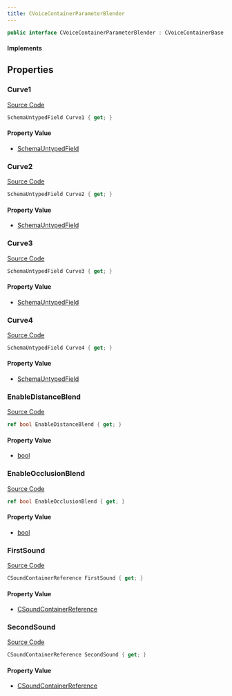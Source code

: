```yaml
---
title: CVoiceContainerParameterBlender
---
```


```csharp
public interface CVoiceContainerParameterBlender : CVoiceContainerBase, ISchemaClass<CVoiceContainerBase>, ISchemaClass<CVoiceContainerParameterBlender>, ISchemaField, ISchemaClass, INativeHandle
```

#### Implements

## Properties

### Curve1

[Source Code](https://github.com/swiftly-solution/swiftlys2/blob/main/managed/src/SwiftlyS2.Generated/Schemas/Interfaces/CVoiceContainerParameterBlender.cs#L24)

```csharp
SchemaUntypedField Curve1 { get; }
```

#### Property Value

- [SchemaUntypedField](/docs/api/shared/schemas/schemauntypedfield)

### Curve2

[Source Code](https://github.com/swiftly-solution/swiftlys2/blob/main/managed/src/SwiftlyS2.Generated/Schemas/Interfaces/CVoiceContainerParameterBlender.cs#L27)

```csharp
SchemaUntypedField Curve2 { get; }
```

#### Property Value

- [SchemaUntypedField](/docs/api/shared/schemas/schemauntypedfield)

### Curve3

[Source Code](https://github.com/swiftly-solution/swiftlys2/blob/main/managed/src/SwiftlyS2.Generated/Schemas/Interfaces/CVoiceContainerParameterBlender.cs#L32)

```csharp
SchemaUntypedField Curve3 { get; }
```

#### Property Value

- [SchemaUntypedField](/docs/api/shared/schemas/schemauntypedfield)

### Curve4

[Source Code](https://github.com/swiftly-solution/swiftlys2/blob/main/managed/src/SwiftlyS2.Generated/Schemas/Interfaces/CVoiceContainerParameterBlender.cs#L35)

```csharp
SchemaUntypedField Curve4 { get; }
```

#### Property Value

- [SchemaUntypedField](/docs/api/shared/schemas/schemauntypedfield)

### EnableDistanceBlend

[Source Code](https://github.com/swiftly-solution/swiftlys2/blob/main/managed/src/SwiftlyS2.Generated/Schemas/Interfaces/CVoiceContainerParameterBlender.cs#L29)

```csharp
ref bool EnableDistanceBlend { get; }
```

#### Property Value

- [bool](https://learn.microsoft.com/dotnet/api/system.boolean)

### EnableOcclusionBlend

[Source Code](https://github.com/swiftly-solution/swiftlys2/blob/main/managed/src/SwiftlyS2.Generated/Schemas/Interfaces/CVoiceContainerParameterBlender.cs#L21)

```csharp
ref bool EnableOcclusionBlend { get; }
```

#### Property Value

- [bool](https://learn.microsoft.com/dotnet/api/system.boolean)

### FirstSound

[Source Code](https://github.com/swiftly-solution/swiftlys2/blob/main/managed/src/SwiftlyS2.Generated/Schemas/Interfaces/CVoiceContainerParameterBlender.cs#L17)

```csharp
CSoundContainerReference FirstSound { get; }
```

#### Property Value

- [CSoundContainerReference](/docs/api/shared/schemadefinitions/csoundcontainerreference)

### SecondSound

[Source Code](https://github.com/swiftly-solution/swiftlys2/blob/main/managed/src/SwiftlyS2.Generated/Schemas/Interfaces/CVoiceContainerParameterBlender.cs#L19)

```csharp
CSoundContainerReference SecondSound { get; }
```

#### Property Value

- [CSoundContainerReference](/docs/api/shared/schemadefinitions/csoundcontainerreference)

